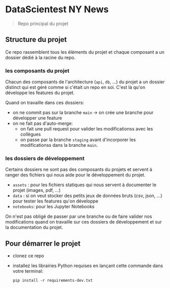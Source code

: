 # DataScientest NY News

> Repo principal du projet

## Structure du projet

Ce repo rassemblent tous les éléments du projet et chaque composant a un dossier dédié à la racine du repo.

### les composants du projet 

Chacun des composants de l'architecture (`api`, `db`, ...) du projet a un dossier distinct qui est géré comme si c'était un repo en soi. C'est là qu'on développe les features du projet.

Quand on travaille dans ces dossiers:

  - on ne commit pas sur la branche `main` -> on crée une branche pour développer une feature
  - on ne fait pas d'auto-merge:
    - on fait une pull request pour valider les modificationss avec les collègues
    - on passe par la branche `staging` avant d'incorporer les modificationss dans la branche `main`. 

### les dossiers de développement

Certains dossiers ne sont pas des composants du projets et servent à ranger des fichiers qui nous aide pour le développement du projet.

- `assets` : pour les fichiers statiques qui nous servent à documenter le projet (images, pdf, ...)
- `data` : si on veut stocker des petits jeux de données bruts (csv, json, ...) pour tester les features qu'on développe
- `notebooks`: pour les Jupyter Notebooks

On n'est pas obligé de passer par une branche ou de faire valider nos modifications quand on travaille sur ces dossiers de développement et sur la documentation du projet.

## Pour démarrer le projet

- clonez ce repo
- installez les librairies Python requises en lançant cette commande dans votre terminal:

  ```pip install -r requirements-dev.txt ```



